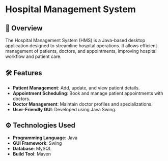 # Hospital Management System

## 📌 Overview

The Hospital Management System (HMS) is a Java-based desktop application designed to streamline hospital operations. It allows efficient management of patients, doctors, and appointments, improving hospital workflow and patient care.

## 🛠️ Features

- **Patient Management**: Add, update, and view patient details.
- **Appointment Scheduling**: Book and manage patient appointments with doctors.
- **Doctor Management**: Maintain doctor profiles and specializations.
- **User-Friendly GUI**: Developed using Java Swing.

## ⚙️ Technologies Used

- **Programming Language**: Java  
- **GUI Framework**: Swing  
- **Database**: MySQL  
- **Build Tool**: Maven 





